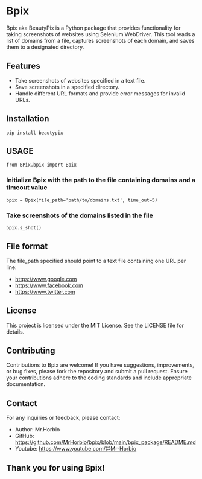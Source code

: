 # Bpix

Bpix aka BeautyPix is a Python package that provides functionality for taking screenshots of websites using Selenium WebDriver. This tool reads a list of domains from a file, captures screenshots of each domain, and saves them to a designated directory.

## Features

- Take screenshots of websites specified in a text file.
- Save screenshots in a specified directory.
- Handle different URL formats and provide error messages for invalid URLs.

## Installation

` pip install beautypix `



## USAGE

` from BPix.bpix import Bpix `

 ### Initialize Bpix with the path to the file containing domains and a timeout value 
` bpix = Bpix(file_path='path/to/domains.txt', time_out=5) `

 ### Take screenshots of the domains listed in the file 
` bpix.s_shot() ` 



## File format

The file_path specified should point to a text file containing one URL per line:
* https://www.google.com
* https://www.facebook.com
* https://www.twitter.com

## License

This project is licensed under the MIT License. See the LICENSE file for details.

## Contributing

Contributions to Bpix are welcome! If you have suggestions, improvements, or bug fixes, please fork the repository and submit a pull request. Ensure your contributions adhere to the coding standards and include appropriate documentation.

## Contact
For any inquiries or feedback, please contact:

* Author: Mr.Horbio 
* GitHub: https://github.com/MrHorbio/bpix/blob/main/bpix_package/README.md
* Youtube: https://www.youtube.com/@Mr-Horbio



## Thank you for using Bpix!





